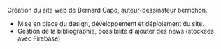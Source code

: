 Création du site web de Bernard Capo, auteur-dessinateur berrichon.

- Mise en place du design, développement et déploiement du site.
- Gestion de la bibliographie, possibilité d'ajouter des news (stockées avec Firebase)
